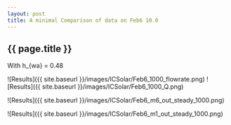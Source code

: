 ```yaml
---
layout: post
title: A minimal Comparison of data on Feb6 10.0
---
```

{{ page.title }}
-----------------
With h_{wa} = 0.48

![Results]({{ site.baseurl }}/images/ICSolar/Feb6_1000_flowrate.png) ![Results]({{ site.baseurl }}/images/ICSolar/Feb6_1000_Q.png)

![Results]({{ site.baseurl }}/images/ICSolar/Feb6_m6_out_steady_1000.png)

![Results]({{ site.baseurl }}/images/ICSolar/Feb6_m1_out_steady_1000.png)

